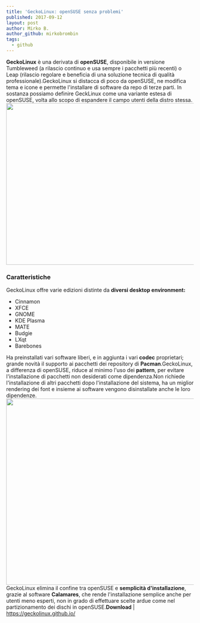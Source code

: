 ```yaml
---
title: 'GeckoLinux: openSUSE senza problemi'
published: 2017-09-12
layout: post
author: Mirko B.
author_github: mirkobrombin
tags:
  - github
---
```

<strong>GeckoLinux</strong> è una derivata di <strong>openSUSE</strong>, disponibile in versione Tumbleweed (a rilascio continuo e usa sempre i pacchetti più recenti) o Leap (rilascio regolare e beneficia di una soluzione tecnica di qualità professionale).GeckoLinux si distacca di poco da openSUSE, ne modifica tema e icone e permette l'installare di software da repo di terze parti. In sostanza possiamo definire GeckLinux come una variante estesa di openSUSE, volta allo scopo di espandere il campo utenti della distro stessa.<img class="aligncenter size-full wp-image-1910 size-full wp-image-140" src="https://linuxhub.it/wordpress/wp-content/uploads/2017/09/GeckoLinux-screenshot-768x434.jpg" alt="" width="768" height="434" /><h3>Caratteristiche</h3>GeckoLinux offre varie edizioni distinte da <strong>diversi desktop environment:</strong><ul>    <li>Cinnamon</li>    <li>XFCE</li>    <li>GNOME</li>    <li>KDE Plasma</li>    <li>MATE</li>    <li>Budgie</li>    <li>LXqt</li>    <li>Barebones</li></ul>Ha preinstallati vari software liberi, e in aggiunta i vari <strong>codec</strong> proprietari; grande novità il supporto ai pacchetti dei repository di <strong>Pacman</strong>.GeckoLinux, a differenza di openSUSE, riduce al minimo l'uso dei <strong>pattern</strong>, per evitare l'installazione di pacchetti non desiderati come dipendenza.Non richiede l'installazione di altri pacchetti dopo l'installazione del sistema, ha un miglior rendering dei font e insieme ai software vengono disinstallate anche le loro dipendenze.<img class="aligncenter size-full wp-image-1911 size-full wp-image-141" src="https://linuxhub.it/wordpress/wp-content/uploads/2017/09/4-1-800x500.jpg" alt="" width="800" height="500" />GeckoLinux elimina il confine tra openSUSE e <strong>semplicità d'installazione</strong>, grazie al software <strong>Calamares</strong>, che rende l'installazione semplice anche per utenti meno esperti, non in grado di effettuare scelte ardue come nel partizionamento dei dischi in openSUSE.<strong>Download</strong> | <a href="https://geckolinux.github.io/">https://geckolinux.github.io/</a>